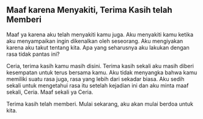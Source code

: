 ## Maaf karena Menyakiti, Terima Kasih telah Memberi

Maaf ya karena aku telah menyakiti kamu juga. Aku menyakiti kamu ketika aku menyampaikan ingin dikenalkan oleh seseorang.
Aku mengiyakan karena aku takut tentang kita. Apa yang seharusnya aku lakukan dengan rasa tidak pantas ini?

Ceria, terima kasih kamu masih disini. Terima kasih sekali aku masih diberi kesempatan untuk terus bersama kamu.
Aku tidak menyangka bahwa kamu memiliki suatu rasa juga, rasa yang lebih dari sekadar biasa. 
Aku sedih sekali untuk mengetahui rasa itu setelah kejadian ini dan aku minta maaf sekali, Ceria.
Maaf sekali ya Ceria.

Terima kasih telah memberi. Mulai sekarang, aku akan mulai berdoa untuk kita.
